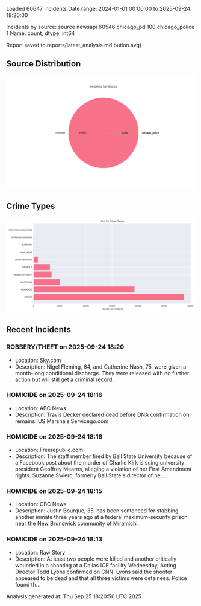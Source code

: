 
Loaded 60647 incidents
Date range: 2024-01-01 00:00:00 to 2025-09-24 18:20:00

Incidents by source:
source
newsapi           60546
chicago_pd          100
chicago_police        1
Name: count, dtype: int64

Report saved to reports/latest_analysis.md
bution.svg)

## Source Distribution
![Source Distribution](images/source_distribution.svg)

## Crime Types
![Crime Types](images/crime_types.svg)

## Recent Incidents

### ROBBERY/THEFT on 2025-09-24 18:20
- Location: Sky.com
- Description: Nigel Fleming, 64, and Catherine Nash, 75, were given a month-long conditional discharge. They were released with no further action but will still get a criminal record.


### HOMICIDE on 2025-09-24 18:16
- Location: ABC News
- Description: Travis Decker declared dead before DNA confirmation on remains: US Marshals Servicego.com


### HOMICIDE on 2025-09-24 18:16
- Location: Freerepublic.com
- Description: The staff member fired by Ball State University because of a Facebook post about the murder of Charlie Kirk is suing university president Geoffrey Mearns, alleging a violation of her First Amendment rights. Suzanne Swierc, formerly Ball State's director of he…


### HOMICIDE on 2025-09-24 18:15
- Location: CBC News
- Description: Justin Bourque, 35, has been sentenced for stabbing another inmate three years ago at a federal maximum-security prison near the New Brunswick community of Miramichi.


### HOMICIDE on 2025-09-24 18:13
- Location: Raw Story
- Description: At least two people were killed and another critically wounded in a shooting at a Dallas ICE facility Wednesday, Acting Director Todd Lyons confirmed on CNN. Lyons said the shooter appeared to be dead and that all three victims were detainees. Police found th…

Analysis generated at: Thu Sep 25 18:20:56 UTC 2025
